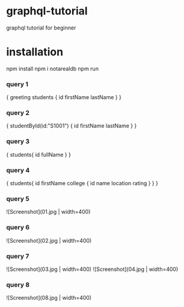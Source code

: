 # graphql-tutorial

graphql tutorial for beginner

# installation

npm install
npm i notarealdb
npm run

### query 1

{
greeting
students {
id
firstName
lastName
}
}

### query 2

{
studentById(id:"S1001") {
id
firstName
lastName
}
}

### query 3

{
students{
id
fullName
}
}

### query 4

{
students{
id
firstName
college {
id
name
location
rating
}
}
}

### query 5

![Screenshot](01.jpg | width=400)

### query 6

![Screenshot](02.jpg | width=400)

### query 7

![Screenshot](03.jpg | width=400)
![Screenshot](04.jpg | width=400)

### query 8

![Screenshot](08.jpg | width=400)
